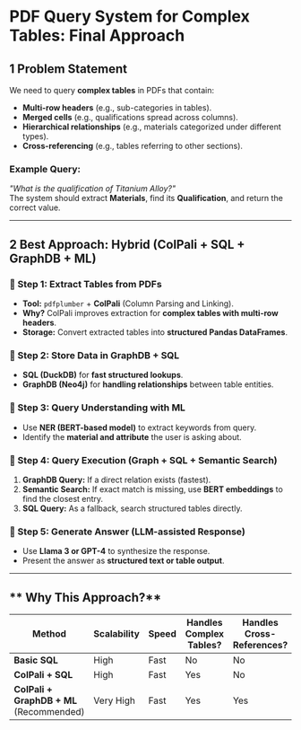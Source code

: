 # PDF Query System for Complex Tables: Final Approach

## 1 Problem Statement
We need to query **complex tables** in PDFs that contain:
- **Multi-row headers** (e.g., sub-categories in tables).
- **Merged cells** (e.g., qualifications spread across columns).
- **Hierarchical relationships** (e.g., materials categorized under different types).
- **Cross-referencing** (e.g., tables referring to other sections).

### Example Query:
_"What is the qualification of Titanium Alloy?"_  
The system should extract **Materials**, find its **Qualification**, and return the correct value.

---
## 2 Best Approach: Hybrid (ColPali + SQL + GraphDB + ML)
### **🔹 Step 1: Extract Tables from PDFs**
- **Tool:** `pdfplumber` + **ColPali** (Column Parsing and Linking).  
- **Why?** ColPali improves extraction for **complex tables with multi-row headers**.  
- **Storage:** Convert extracted tables into **structured Pandas DataFrames**.

### **🔹 Step 2: Store Data in GraphDB + SQL**
- **SQL (DuckDB)** for **fast structured lookups**.
- **GraphDB (Neo4j)** for **handling relationships** between table entities.

### **🔹 Step 3: Query Understanding with ML**
- Use **NER (BERT-based model)** to extract keywords from query.
- Identify the **material and attribute** the user is asking about.

### **🔹 Step 4: Query Execution (Graph + SQL + Semantic Search)**
1. **GraphDB Query:** If a direct relation exists (fastest).  
2. **Semantic Search:** If exact match is missing, use **BERT embeddings** to find the closest entry.  
3. **SQL Query:** As a fallback, search structured tables directly.

### **🔹 Step 5: Generate Answer (LLM-assisted Response)**
- Use **Llama 3 or GPT-4** to synthesize the response.
- Present the answer as **structured text or table output**.

---
## ** Why This Approach?**
| **Method** | **Scalability** | **Speed** | **Handles Complex Tables?** | **Handles Cross-References?** |
|------------|---------------|----------|------------------------|---------------------|
| **Basic SQL** | High |  Fast |  No |  No |
| **ColPali + SQL** |  High |  Fast |  Yes |  No |
| **ColPali + GraphDB + ML** (Recommended) | Very High |  Fast |  Yes |  Yes |


